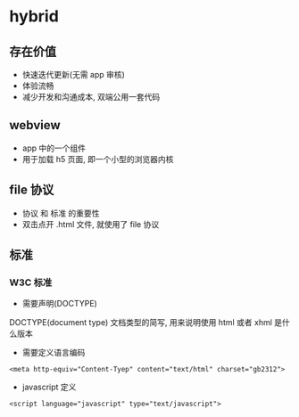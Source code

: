 # hybrid

## 存在价值

- 快速迭代更新(无需 app 审核)
- 体验流畅
- 减少开发和沟通成本, 双端公用一套代码

## webview

- app 中的一个组件
- 用于加载 h5 页面, 即一个小型的浏览器内核

## file 协议

- 协议 和 标准 的重要性
- 双击点开 .html 文件, 就使用了 file 协议

## 标准

### W3C 标准

- 需要声明(DOCTYPE)

DOCTYPE(document type) 文档类型的简写, 用来说明使用 html 或者 xhml 是什么版本

- 需要定义语言编码
```
<meta http-equiv="Content-Tyep" content="text/html" charset="gb2312">
```

- javascript 定义

```
<script language="javascript" type="text/javascript">
```
